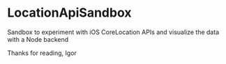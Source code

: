 LocationApiSandbox
==================

Sandbox to experiment with iOS CoreLocation APIs and visualize the data with a Node backend

Thanks for reading,
Igor